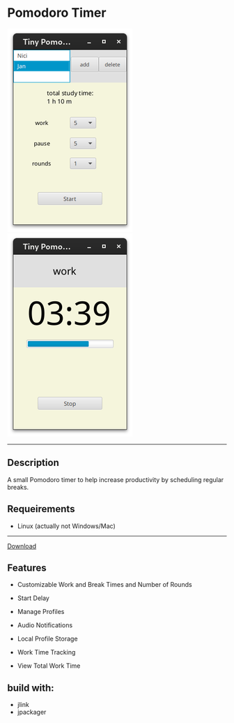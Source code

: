 # Pomodoro Timer

![Screenshot](src/main/resources/de/tiny/screenshot1.png)
![Screenshot](src/main/resources/de/tiny/screenshot2.png)

---

## Description

A small Pomodoro timer to help increase productivity by scheduling regular breaks.


## Requeirements

- Linux (actually not Windows/Mac)

---

[Download](https://github.com/JT-808/Tiny-PomoPal/releases)


## Features

- Customizable Work and Break Times and Number of Rounds

- Start Delay

- Manage Profiles

- Audio Notifications

- Local Profile Storage

- Work Time Tracking

- View Total Work Time



## build with:

- jlink
- jpackager
